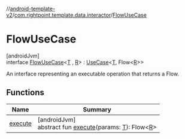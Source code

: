 //[android-template-v2](../../../index.md)/[com.rightpoint.template.data.interactor](../index.md)/[FlowUseCase](index.md)

# FlowUseCase

[androidJvm]\
interface [FlowUseCase](index.md)<[T](index.md)
, [R](index.md)> : [UseCase](../-use-case/index.md)<[T](index.md), Flow<[R](index.md)>>

An interface representing an executable operation that returns a Flow.

## Functions

| Name | Summary |
|---|---|
| [execute](../-use-case/execute.md) | [androidJvm]<br>abstract fun [execute](../-use-case/execute.md)(params: [T](index.md)): Flow<[R](index.md)> |
